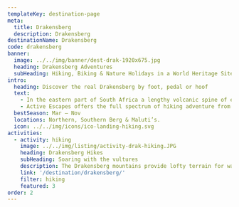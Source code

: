 ```yaml
---
templateKey: destination-page
meta:
  title: Drakensberg
  description: Drakensberg
destinationName: Drakensberg
code: drakensberg
banner:
  image: ../../img/banner/dest-drak-1920x675.jpg
  heading: Drakensberg Adventures
  subHeading: Hiking, Biking & Nature Holidays in a World Heritage Site
intro:
  heading: Discover the real Drakensberg by foot, pedal or hoof
  text:
    - In the eastern part of South Africa a lengthy volcanic spine of escarpment lies in prehistoric slumber, a magical place that has drawn humans to its peaks and crevices for hundreds of years. Rising to over 3000m, the Drakensberg mountain range is a super-sized playground of lofty terrain for hikers, climbers, photographers and active families.
    - Active Escapes offers the full spectrum of hiking adventure from sleeping in caves on the top of the escarpment; to luxury ‘slackpacking’ with comfortable lodgings and luggage support. We also offer horseback adventures, multi-day mountain bike tours, trout fishing expeditions and trail running in the berg.
  bestSeason: Mar – Nov
  locations: Northern, Southern Berg & Maluti’s.
  icon: ../../img/icons/ico-landing-hiking.svg
activities:
  - activity: hiking
    image: ../../img/listing/activity-drak-hiking.JPG
    heading: Drakensberg Hikes
    subHeading: Soaring with the vultures
    description: The Drakensberg mountains provide lofty terrain for walkers. Our Amphitheatre Trail (link to product page) will get you to the top without sleeping in tents or caves, whilst the Vulture trail (link to product page)  provides a more gentle amble in the lower foothills.
    link: '/destination/drakensberg/'
    filter: hiking
    featured: 3
order: 2
---
```

